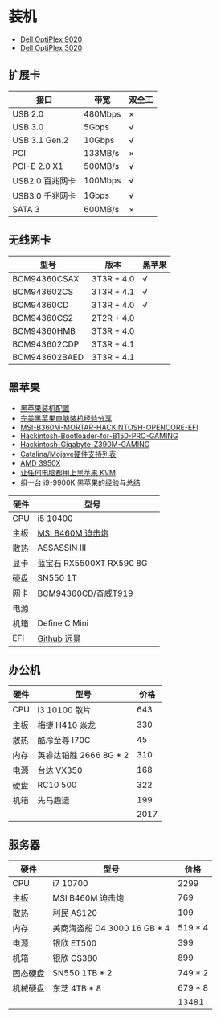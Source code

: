 # 装机

- [Dell OptiPlex 9020](https://topics-cdn.dell.com/pdf/optiplex-9020-desktop_owners-manual_zh-hk.pdf)
- [Dell OptiPlex 3020](https://topics-cdn.dell.com/pdf/optiplex-3020-desktop_owners-manual_zh-hk.pdf)

## 扩展卡

| 接口            | 带宽    | 双全工 |
| --------------- | ------- | ------ |
| USB 2.0         | 480Mbps | ×      |
| USB 3.0         | 5Gbps   | √      |
| USB 3.1 Gen.2   | 10Gbps  | √      |
| PCI             | 133MB/s | ×      |
| PCI-E 2.0 X1    | 500MB/s | √      |
| USB2.0 百兆网卡 | 100Mbps | √      |
| USB3.0 千兆网卡 | 1Gbps   | √      |
| SATA 3          | 600MB/s | ×      |

## 无线网卡

| 型号          | 版本       | 黑苹果 |
| ------------- | ---------- | ------ |
| BCM94360CSAX  | 3T3R + 4.0 | √      |
| BCM943602CS   | 3T3R + 4.1 | √      |
| BCM94360CD    | 3T3R + 4.0 | √      |
| BCM94360CS2   | 2T2R + 4.0 |        |
| BCM94360HMB   | 3T3R + 4.0 |        |
| BCM943602CDP  | 3T3R + 4.1 |        |
| BCM943602BAED | 3T3R + 4.1 |        |

## 黑苹果

- [黑苹果装机配置](https://osx.cx/retail.html)
- [完美黑苹果电脑装机经验分享](https://www.bilibili.com/video/BV1y7411Q7Y7/)
- [MSI-B360M-MORTAR-HACKINTOSH-OPENCORE-EFI](https://github.com/GeQ1an/MSI-B360M-MORTAR-HACKINTOSH-OPENCORE-EFI)
- [Hackintosh-Bootloader-for-B150-PRO-GAMING](https://github.com/lslqtz/Hackintosh-Bootloader-for-B150-PRO-GAMING)
- [Hackintosh-Gigabyte-Z390M-GAMING](https://github.com/BenjaminX/Hackintosh-Gigabyte-Z390M-GAMING)
- [Catalina/Mojave硬件支持列表](https://blog.daliansky.net/Mojave-Hardware-Support-List.html)
- [AMD 3950X](https://www.v2ex.com/t/706639)
- [让任何电脑都用上黑苹果 KVM](https://www.bilibili.com/video/BV1vb411V7WD)
- [组一台 i9-9900K 黑苹果的经验与总结](https://v2ex.com/t/657379)

| 硬件 | 型号                                                         |      |
| ---- | ------------------------------------------------------------ | ---- |
| CPU  | i5 10400                                                     |      |
| 主板 | [MSI B460M 迫击炮](https://cn.msi.com/Motherboard/MAG-B460M-MORTAR/Specification) |      |
| 散热 | ASSASSIN III                                                 |      |
| 显卡 | 蓝宝石 RX5500XT   RX590 8G                                   |      |
| 硬盘 | SN550 1T                                                     |      |
| 网卡 | BCM94360CD/奋威T919                                          |      |
| 电源 |                                                              |      |
| 机箱 | Define C Mini                                                |      |
| EFI  | [Github](https://github.com/josways/B460M-MORTAR) [远景](http://bbs.pcbeta.com/viewthread-1861472-1-1.html) |      |

## 办公机

| 硬件 | 型号                   | 价格 |
| ---- | ---------------------- | ---- |
| CPU  | i3 10100 散片          | 643  |
| 主板 | 梅捷 H410 焱龙         | 330  |
| 散热 | 酷冷至尊 I70C          | 45   |
| 内存 | 英睿达铂胜 2666 8G * 2 | 310  |
| 电源 | 台达 VX350             | 168  |
| 硬盘 | RC10 500               | 322  |
| 机箱 | 先马趣造               | 199  |
|      |                        | 2017 |

## 服务器

| 硬件     | 型号                         | 价格    |
| -------- | ---------------------------- | ------- |
| CPU      | i7 10700                     | 2299    |
| 主板     | MSI B460M 迫击炮             | 769     |
| 散热     | 利民 AS120                   | 109     |
| 内存     | 美商海盗船 D4 3000 16 GB * 4 | 519 * 4 |
| 电源     | 银欣 ET500                   | 399     |
| 机箱     | 银欣 CS380                   | 899     |
| 固态硬盘 | SN550 1TB * 2                | 749 * 2 |
| 机械硬盘 | 东芝 4TB * 8                 | 679 * 8 |
|          |                              | 13481   |

